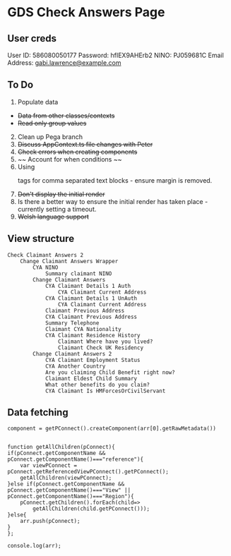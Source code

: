 # GDS Check Answers Page

## User creds

User ID: 586080050177
Password: hfIEX9AHErb2
NINO: PJ059681C
Email Address: gabi.lawrence@example.com

## To Do

1. Populate data

- ~~Data from other classes/contexts~~
- ~~Read only group values~~

2. Clean up Pega branch
3. ~~Discuss AppContext.ts file changes with Peter~~
4. ~~Check errors when creating components~~
5. ~~ Account for when conditions ~~
6. Using <p> tags for comma separated text blocks - ensure margin is removed.
7. ~~Don't display the initial render~~
8. Is there a better way to ensure the initial render has taken place - currently setting a timeout.
9. ~~Welsh language support~~

## View structure

```
Check Claimant Answers 2
    Change Claimant Answers Wrapper
        CYA NINO
            Summary claimant NINO
        Change Claimant Answers
            CYA Claimant Details 1 Auth
                CYA Claimant Current Address
            CYA Claimant Details 1 UnAuth
                CYA Claimant Current Address
            Claimant Previous Address
            CYA Claimant Previous Address
            Summary Telephone
            Claimant CYA Nationality
            CYA Claimant Residence History
                Claimant Where have you lived?
                Claimant Check UK Residency
        Change Claimant Answers 2
            CYA Claimant Employment Status
            CYA Another Country
            Are you claiming Child Benefit right now?
            Claimant Eldest Child Summary
            What other benefits do you claim?
            CYA Claimant Is HMForcesOrCivilServant

```

## Data fetching

`component = getPConnect().createComponent(arr[0].getRawMetadata())`

```const arr=[];

function getAllChildren(pConnect){
if(pConnect.getComponentName && pConnect.getComponentName()==="reference"){
    var viewPConnect = pConnect.getReferencedViewPConnect().getPConnect();
    getAllChildren(viewPConnect);
}else if(pConnect.getComponentName && pConnect.getComponentName()==="View" || pConnect.getComponentName()==="Region"){
    pConnect.getChildren().forEach(child=>
    	getAllChildren(child.getPConnect()));
}else{
    arr.push(pConnect);
}
};

console.log(arr);
```
